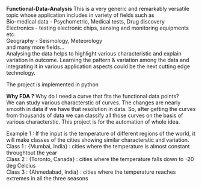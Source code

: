 **Functional-Data-Analysis**
This is a very generic and remarkably versatile
topic whose application includes in variety of fields such as</br>
Bio-medical data - Psychometric, Medical tests, Drug discovery</br>
Electronics - testing electronic chips, sensing and monitoring equipments etc.</br>
Geography - Seismology, Meteorology</br>
and many more fields...</br>
Analysing the data helps to highlight various characteristic and explain variation
in outcome. Learning the pattern & variation among the data and integrating
it in various application aspects could be the next cutting edge technology.

The project is implemented in python

**Why FDA ?**
Why do I need a curve that fits the functional data points?</br>
We can study various characterstic of curves. The changes are nearly smooth in data if we have
that resolution in data. So, after getting the curves from thousands of data we can classify all
those curves on the basis of various characterstic. This project is for the automation of whole idea.

Example 1 : If the input is the temperature of different regions of the world, it will make classes 
of the cities showing similar characterstic and variation. </br>
Class 1 : {Mumbai, India} : cities where the temperature is almost constant throughtout the year</br>
Class 2 : {Toronto, Canada} : cities where the temperature falls down to -20 deg Celcius</br>
Class 3 : {Ahmedabad, India} : cities where the temperature reaches extremes in all the three seasons</br>




